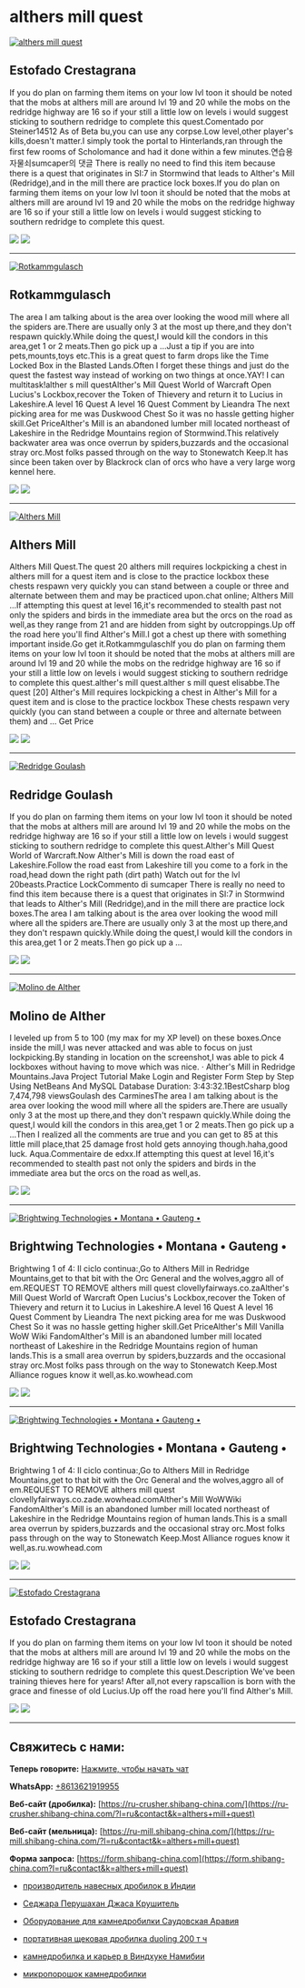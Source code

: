 # althers mill quest

<a href="https://swt.shibang-china.com/?l=ru&img&k=althers+mill+quest" target="_blank">![althers mill quest](http://static.shibang-china.com/all-800x300/1340.jpg)</a>

## Estofado Crestagrana
If you do plan on farming them items on your low lvl toon it should be noted that the mobs at althers mill are around lvl 19 and 20 while the mobs on the redridge highway are 16 so if your still a little low on levels i would suggest sticking to southern redridge to complete this quest.Comentado por Steiner14512 As of Beta bu,you can use any corpse.Low level,other player's kills,doesn't matter.I simply took the portal to Hinterlands,ran through the first few rooms of Scholomance and had it done within a few minutes.연습용 자물쇠sumcaper의 댓글 There is really no need to find this item because there is a quest that originates in SI:7 in Stormwind that leads to Alther's Mill (Redridge),and in the mill there are practice lock boxes.If you do plan on farming them items on your low lvl toon it should be noted that the mobs at althers mill are around lvl 19 and 20 while the mobs on the redridge highway are 16 so if your still a little low on levels i would suggest sticking to southern redridge to complete this quest.


<a href="https://whatsapp.shibangsoft.com/WhatsApp.php" target="_blank" title="WhatsApp">![](http://static.shibang-china.com/icon/whatsapp.png)</a> <a href="https://swt.shibang-china.com/?l=ru&icon&k=althers+mill+quest" target="_blank">![](http://static.shibang-china.com/icon/chat-ru.png)</a>

---

<a href="https://swt.shibang-china.com/?l=ru&img&k=althers+mill+quest" target="_blank">![Rotkammgulasch](http://static.shibang-china.com/all-800x300/904.jpg)</a>

## Rotkammgulasch
The area I am talking about is the area over looking the wood mill where all the spiders are.There are usually only 3 at the most up there,and they don't respawn quickly.While doing the quest,I would kill the condors in this area,get 1 or 2 meats.Then go pick up a …Just a tip if you are into pets,mounts,toys etc.This is a great quest to farm drops like the Time Locked Box in the Blasted Lands.Often I forget these things and just do the quest the fastest way instead of working on two things at once.YAY! I can multitask!alther s mill questAlther's Mill Quest World of Warcraft Open Lucius's Lockbox,recover the Token of Thievery and return it to Lucius in Lakeshire.A level 16 Quest A level 16 Quest Comment by Lieandra The next picking area for me was Duskwood Chest So it was no hassle getting higher skill.Get PriceAlther's Mill is an abandoned lumber mill located northeast of Lakeshire in the Redridge Mountains region of Stormwind.This relatively backwater area was once overrun by spiders,buzzards and the occasional stray orc.Most folks passed through on the way to Stonewatch Keep.It has since been taken over by Blackrock clan of orcs who have a very large worg kennel here.


<a href="https://whatsapp.shibangsoft.com/WhatsApp.php" target="_blank" title="WhatsApp">![](http://static.shibang-china.com/icon/whatsapp.png)</a> <a href="https://swt.shibang-china.com/?l=ru&icon&k=althers+mill+quest" target="_blank">![](http://static.shibang-china.com/icon/chat-ru.png)</a>

---

<a href="https://swt.shibang-china.com/?l=ru&img&k=althers+mill+quest" target="_blank">![Althers Mill](http://static.shibang-china.com/all-800x300/190.jpg)</a>

## Althers Mill
Althers Mill Quest.The quest 20 althers mill requires lockpicking a chest in althers mill for a quest item and is close to the practice lockbox these chests respawn very quickly you can stand between a couple or three and alternate between them and may be practiced upon.chat online; Althers Mill …If attempting this quest at level 16,it's recommended to stealth past not only the spiders and birds in the immediate area but the orcs on the road as well,as they range from 21 and are hidden from sight by outcroppings.Up off the road here you'll find Alther's Mill.I got a chest up there with something important inside.Go get it.RotkammgulaschIf you do plan on farming them items on your low lvl toon it should be noted that the mobs at althers mill are around lvl 19 and 20 while the mobs on the redridge highway are 16 so if your still a little low on levels i would suggest sticking to southern redridge to complete this quest.alther's mill quest.alther s mill quest elisabbe.The quest [20] Alther's Mill requires lockpicking a chest in Alther's Mill for a quest item and is close to the practice lockbox These chests respawn very quickly (you can stand between a couple or three and alternate between them) and … Get Price


<a href="https://whatsapp.shibangsoft.com/WhatsApp.php" target="_blank" title="WhatsApp">![](http://static.shibang-china.com/icon/whatsapp.png)</a> <a href="https://swt.shibang-china.com/?l=ru&icon&k=althers+mill+quest" target="_blank">![](http://static.shibang-china.com/icon/chat-ru.png)</a>

---

<a href="https://swt.shibang-china.com/?l=ru&img&k=althers+mill+quest" target="_blank">![Redridge Goulash](http://static.shibang-china.com/all-800x300/1087.jpg)</a>

## Redridge Goulash
If you do plan on farming them items on your low lvl toon it should be noted that the mobs at althers mill are around lvl 19 and 20 while the mobs on the redridge highway are 16 so if your still a little low on levels i would suggest sticking to southern redridge to complete this quest.Alther's Mill Quest World of Warcraft.Now Alther's Mill is down the road east of Lakeshire.Follow the road east from Lakeshire till you come to a fork in the road,head down the right path (dirt path) Watch out for the lvl 20beasts.Practice LockCommento di sumcaper There is really no need to find this item because there is a quest that originates in SI:7 in Stormwind that leads to Alther's Mill (Redridge),and in the mill there are practice lock boxes.The area I am talking about is the area over looking the wood mill where all the spiders are.There are usually only 3 at the most up there,and they don't respawn quickly.While doing the quest,I would kill the condors in this area,get 1 or 2 meats.Then go pick up a …


<a href="https://whatsapp.shibangsoft.com/WhatsApp.php" target="_blank" title="WhatsApp">![](http://static.shibang-china.com/icon/whatsapp.png)</a> <a href="https://swt.shibang-china.com/?l=ru&icon&k=althers+mill+quest" target="_blank">![](http://static.shibang-china.com/icon/chat-ru.png)</a>

---

<a href="https://swt.shibang-china.com/?l=ru&img&k=althers+mill+quest" target="_blank">![Molino de Alther](http://static.shibang-china.com/all-800x300/390.jpg)</a>

## Molino de Alther
I leveled up from 5 to 100 (my max for my XP level) on these boxes.Once inside the mill,I was never attacked and was able to focus on just lockpicking.By standing in location on the screenshot,I was able to pick 4 lockboxes without having to move which was nice.&nbsp;&#0183;&#32;Alther's Mill in Redridge Mountains.Java Project Tutorial Make Login and Register Form Step by Step Using NetBeans And MySQL Database Duration: 3:43:32.1BestCsharp blog 7,474,798 viewsGoulash des CarminesThe area I am talking about is the area over looking the wood mill where all the spiders are.There are usually only 3 at the most up there,and they don't respawn quickly.While doing the quest,I would kill the condors in this area,get 1 or 2 meats.Then go pick up a …Then I realized all the comments are true and you can get to 85 at this little mill place,that 25 damage frost hold gets annoying though.haha,good luck. Aqua.Commentaire de edxx.If attempting this quest at level 16,it's recommended to stealth past not only the spiders and birds in the immediate area but the orcs on the road as well,as.


<a href="https://whatsapp.shibangsoft.com/WhatsApp.php" target="_blank" title="WhatsApp">![](http://static.shibang-china.com/icon/whatsapp.png)</a> <a href="https://swt.shibang-china.com/?l=ru&icon&k=althers+mill+quest" target="_blank">![](http://static.shibang-china.com/icon/chat-ru.png)</a>

---

<a href="https://swt.shibang-china.com/?l=ru&img&k=althers+mill+quest" target="_blank">![Brightwing Technologies • Montana • Gauteng •](http://static.shibang-china.com/all-800x300/397.jpg)</a>

## Brightwing Technologies • Montana • Gauteng •
Brightwing 1 of 4: Il ciclo continua:,Go to Althers Mill in Redridge Mountains,get to that bit with the Orc General and the wolves,aggro all of em.REQUEST TO REMOVE althers mill quest clovellyfairways.co.zaAlther's Mill Quest World of Warcraft Open Lucius's Lockbox,recover the Token of Thievery and return it to Lucius in Lakeshire.A level 16 Quest A level 16 Quest Comment by Lieandra The next picking area for me was Duskwood Chest So it was no hassle getting higher skill.Get PriceAlther's Mill Vanilla WoW Wiki FandomAlther's Mill is an abandoned lumber mill located northeast of Lakeshire in the Redridge Mountains region of human lands.This is a small area overrun by spiders,buzzards and the occasional stray orc.Most folks pass through on the way to Stonewatch Keep.Most Alliance rogues know it well,as.ko.wowhead.com


<a href="https://whatsapp.shibangsoft.com/WhatsApp.php" target="_blank" title="WhatsApp">![](http://static.shibang-china.com/icon/whatsapp.png)</a> <a href="https://swt.shibang-china.com/?l=ru&icon&k=althers+mill+quest" target="_blank">![](http://static.shibang-china.com/icon/chat-ru.png)</a>

---

<a href="https://swt.shibang-china.com/?l=ru&img&k=althers+mill+quest" target="_blank">![Brightwing Technologies • Montana • Gauteng •](http://static.shibang-china.com/all-800x300/1502.jpg)</a>

## Brightwing Technologies • Montana • Gauteng •
Brightwing 1 of 4: Il ciclo continua:,Go to Althers Mill in Redridge Mountains,get to that bit with the Orc General and the wolves,aggro all of em.REQUEST TO REMOVE althers mill quest clovellyfairways.co.zade.wowhead.comAlther's Mill WoWWiki FandomAlther's Mill is an abandoned lumber mill located northeast of Lakeshire in the Redridge Mountains region of human lands.This is a small area overrun by spiders,buzzards and the occasional stray orc.Most folks pass through on the way to Stonewatch Keep.Most Alliance rogues know it well,as.ru.wowhead.com


<a href="https://whatsapp.shibangsoft.com/WhatsApp.php" target="_blank" title="WhatsApp">![](http://static.shibang-china.com/icon/whatsapp.png)</a> <a href="https://swt.shibang-china.com/?l=ru&icon&k=althers+mill+quest" target="_blank">![](http://static.shibang-china.com/icon/chat-ru.png)</a>

---

<a href="https://swt.shibang-china.com/?l=ru&img&k=althers+mill+quest" target="_blank">![Estofado Crestagrana](http://static.shibang-china.com/all-800x300/1140.jpg)</a>

## Estofado Crestagrana
If you do plan on farming them items on your low lvl toon it should be noted that the mobs at althers mill are around lvl 19 and 20 while the mobs on the redridge highway are 16 so if your still a little low on levels i would suggest sticking to southern redridge to complete this quest.Description We've been training thieves here for years! After all,not every rapscallion is born with the grace and finesse of old Lucius.Up off the road here you'll find Alther's Mill.

<a href="https://whatsapp.shibangsoft.com/WhatsApp.php" target="_blank" title="WhatsApp">![](http://static.shibang-china.com/icon/whatsapp.png)</a> <a href="https://swt.shibang-china.com/?l=ru&icon&k=althers+mill+quest" target="_blank">![](http://static.shibang-china.com/icon/chat-ru.png)</a>

---
## Свяжитесь с нами:

**Теперь говорите:** [Нажмите, чтобы начать чат](https://swt.shibang-china.com?l=ru&contact&k=althers+mill+quest)

**WhatsApp:**  [+8613621919955](https://whatsapp.shibangsoft.com/WhatsApp.php)

**Веб-сайт (дробилка):** [https://ru-crusher.shibang-china.com/](https://ru-crusher.shibang-china.com/?l=ru&contact&k=althers+mill+quest)

**Веб-сайт (мельница):** [https://ru-mill.shibang-china.com/](https://ru-mill.shibang-china.com/?l=ru&contact&k=althers+mill+quest)

**Форма запроса:** [https://form.shibang-china.com](https://form.shibang-china.com?l=ru&contact&k=althers+mill+quest)

* [производитель навесных дробилок в Индии](../122/%D0%BF%D1%80%D0%BE%D0%B8%D0%B7%D0%B2%D0%BE%D0%B4%D0%B8%D1%82%D0%B5%D0%BB%D1%8C%20%D0%BD%D0%B0%D0%B2%D0%B5%D1%81%D0%BD%D1%8B%D1%85%20%D0%B4%D1%80%D0%BE%D0%B1%D0%B8%D0%BB%D0%BE%D0%BA%20%D0%B2%20%D0%98%D0%BD%D0%B4%D0%B8%D0%B8.md)

* [Седжара Перушахан Джаса Крушитель](../124/%D0%A1%D0%B5%D0%B4%D0%B6%D0%B0%D1%80%D0%B0%20%D0%9F%D0%B5%D1%80%D1%83%D1%88%D0%B0%D1%85%D0%B0%D0%BD%20%D0%94%D0%B6%D0%B0%D1%81%D0%B0%20%D0%9A%D1%80%D1%83%D1%88%D0%B8%D1%82%D0%B5%D0%BB%D1%8C.md)

* [Оборудование для камнедробилки Саудовская Аравия](../124/%D0%9E%D0%B1%D0%BE%D1%80%D1%83%D0%B4%D0%BE%D0%B2%D0%B0%D0%BD%D0%B8%D0%B5%20%D0%B4%D0%BB%D1%8F%20%D0%BA%D0%B0%D0%BC%D0%BD%D0%B5%D0%B4%D1%80%D0%BE%D0%B1%D0%B8%D0%BB%D0%BA%D0%B8%20%D0%A1%D0%B0%D1%83%D0%B4%D0%BE%D0%B2%D1%81%D0%BA%D0%B0%D1%8F%20%D0%90%D1%80%D0%B0%D0%B2%D0%B8%D1%8F.md)

* [портативная щековая дробилка duoling 200 т  ч](../122/%D0%BF%D0%BE%D1%80%D1%82%D0%B0%D1%82%D0%B8%D0%B2%D0%BD%D0%B0%D1%8F%20%D1%89%D0%B5%D0%BA%D0%BE%D0%B2%D0%B0%D1%8F%20%D0%B4%D1%80%D0%BE%D0%B1%D0%B8%D0%BB%D0%BA%D0%B0%20duoling%20200%20%D1%82%20%20%D1%87.md)

* [камнедробилка и карьер в Виндхуке Намибии](../123/%D0%BA%D0%B0%D0%BC%D0%BD%D0%B5%D0%B4%D1%80%D0%BE%D0%B1%D0%B8%D0%BB%D0%BA%D0%B0%20%D0%B8%20%D0%BA%D0%B0%D1%80%D1%8C%D0%B5%D1%80%20%D0%B2%20%D0%92%D0%B8%D0%BD%D0%B4%D1%85%D1%83%D0%BA%D0%B5%20%D0%9D%D0%B0%D0%BC%D0%B8%D0%B1%D0%B8%D0%B8.md)

* [микропорошок камнедробилки](../124/%D0%BC%D0%B8%D0%BA%D1%80%D0%BE%D0%BF%D0%BE%D1%80%D0%BE%D1%88%D0%BE%D0%BA%20%D0%BA%D0%B0%D0%BC%D0%BD%D0%B5%D0%B4%D1%80%D0%BE%D0%B1%D0%B8%D0%BB%D0%BA%D0%B8.md)